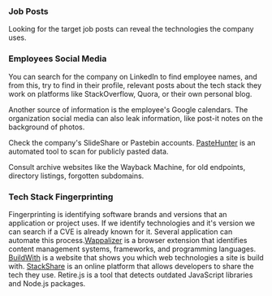 ### Job Posts
Looking for the target job posts can reveal the technologies the company uses. 

### Employees Social Media
You can search for the company on LinkedIn to find employee names, and from this, try to find in their profile, relevant posts about the tech stack they work on platforms like StackOverflow, Quora, or their own personal blog. 

Another source of information is the employee's Google calendars.
The organization social media can also leak information, like post-it notes on the background of photos.

Check the company's SlideShare or Pastebin accounts. [PasteHunter](https://github.com/kevthehermit/PasteHunter) is an automated tool to scan for publicly pasted data.

Consult archive websites like the Wayback Machine, for old endpoints, directory listings, forgotten subdomains.

### Tech Stack Fingerprinting
Fingerprinting is identifying software brands and versions that an application or project uses. If we identify technologies and it's version we can search if a CVE is already known for it.
Several application can automate this process.[Wappalizer](https://www.wappalyzer.com/) is a browser extension that identifies content management systems, frameworks, and programming languages. [BuildWith](https://buildwith.com/) is a website that shows you which web technologies a site is build with. [StackShare](https:stackshare.io/) is an online platform that allows developers to share the tech they use.
Retire.js is a tool that detects outdated JavaScript libraries and Node.js packages.
